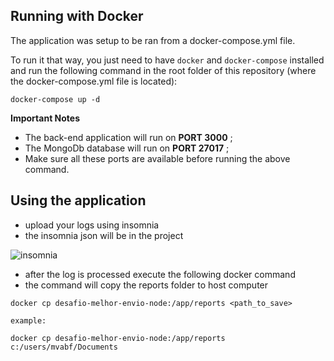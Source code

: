 ## Running with Docker

The application was setup to be ran from a docker-compose.yml file.

To run it that way, you just need to have `docker` and `docker-compose` installed and run the following command in the root folder of this repository (where the docker-compose.yml file is located):

```
docker-compose up -d
```

**Important Notes**
* The back-end application will run on **PORT 3000** ;
* The MongoDb database will run on **PORT 27017** ;
* Make sure all these ports are available before running the above command.

## Using the application

* upload your logs using insomnia
* the insomnia json will be in the project

![insomnia](https://i.imgur.com/sXirDkg.jpg)

* after the log is processed execute the following docker command
* the command will copy the reports folder to host computer

```
docker cp desafio-melhor-envio-node:/app/reports <path_to_save>

example:

docker cp desafio-melhor-envio-node:/app/reports c:/users/mvabf/Documents
```
